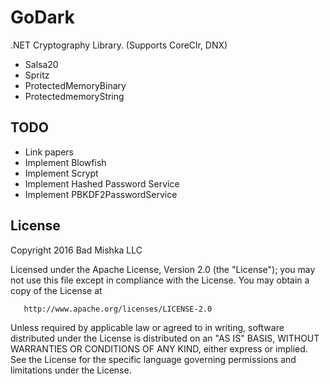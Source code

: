 # GoDark
.NET Cryptography Library.  (Supports CoreClr, DNX)

 - Salsa20
 - Spritz 
 - ProtectedMemoryBinary
 - ProtectedmemoryString

## TODO
 - Link papers
 - Implement Blowfish
 - Implement Scrypt
 - Implement Hashed Password Service
 - Implement PBKDF2PasswordService 

## License

   Copyright 2016 Bad Mishka LLC

   Licensed under the Apache License, Version 2.0 (the "License");
   you may not use this file except in compliance with the License.
   You may obtain a copy of the License at

       http://www.apache.org/licenses/LICENSE-2.0

   Unless required by applicable law or agreed to in writing, software
   distributed under the License is distributed on an "AS IS" BASIS,
   WITHOUT WARRANTIES OR CONDITIONS OF ANY KIND, either express or implied.
   See the License for the specific language governing permissions and
   limitations under the License.